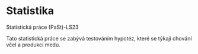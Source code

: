 # Statistika
Statistická práce (PaSt)-LS23


Tato statistická práce se zabývá testováním hypotéz, které se týkají chování včel a produkcí medu.